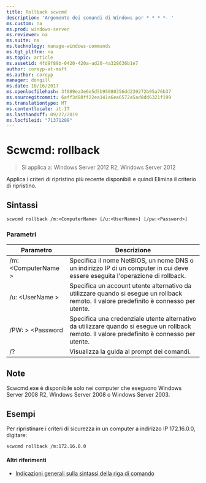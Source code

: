 ```yaml
---
title: Rollback scwcmd
description: 'Argomento dei comandi di Windows per * * * *- '
ms.custom: na
ms.prod: windows-server
ms.reviewer: na
ms.suite: na
ms.technology: manage-windows-commands
ms.tgt_pltfrm: na
ms.topic: article
ms.assetid: 4fd9f89b-0420-420a-ad20-4a328636b1e7
author: coreyp-at-msft
ms.author: coreyp
manager: dongill
ms.date: 10/16/2017
ms.openlocfilehash: 3f089ea3e6e5d5b95080356dd239272b95a76b37
ms.sourcegitcommit: 6aff3d88ff22ea141a6ea6572a5ad8dd6321f199
ms.translationtype: MT
ms.contentlocale: it-IT
ms.lasthandoff: 09/27/2019
ms.locfileid: "71371208"
---
```

# <a name="scwcmd-rollback"></a>Scwcmd: rollback

> Si applica a: Windows Server 2012 R2, Windows Server 2012

Applica i criteri di ripristino più recente disponibili e quindi Elimina il criterio di ripristino.

## <a name="syntax"></a>Sintassi

```
scwcmd rollback /m:<ComputerName> [/u:<UserName>] [/pw:<Password>]
```

### <a name="parameters"></a>Parametri

|Parametro|Descrizione|
|---------|-----------|
|/m: \<ComputerName >|Specifica il nome NetBIOS, un nome DNS o un indirizzo IP di un computer in cui deve essere eseguita l'operazione di rollback.|
|/u: \<UserName >|Specifica un account utente alternativo da utilizzare quando si esegue un rollback remoto. Il valore predefinito è connesso per utente.|
|/PW: > \<Password|Specifica una credenziale utente alternativo da utilizzare quando si esegue un rollback remoto. Il valore predefinito è connesso per utente.|
|/?|Visualizza la guida al prompt dei comandi.|

## <a name="remarks"></a>Note

Scwcmd.exe è disponibile solo nei computer che eseguono Windows Server 2008 R2, Windows Server 2008 o Windows Server 2003.

## <a name="BKMK_Examples"></a>Esempi

Per ripristinare i criteri di sicurezza in un computer a indirizzo IP 172.16.0.0, digitare:
```
scwcmd rollback /m:172.16.0.0
```

#### <a name="additional-references"></a>Altri riferimenti

-   [Indicazioni generali sulla sintassi della riga di comando](command-line-syntax-key.md)